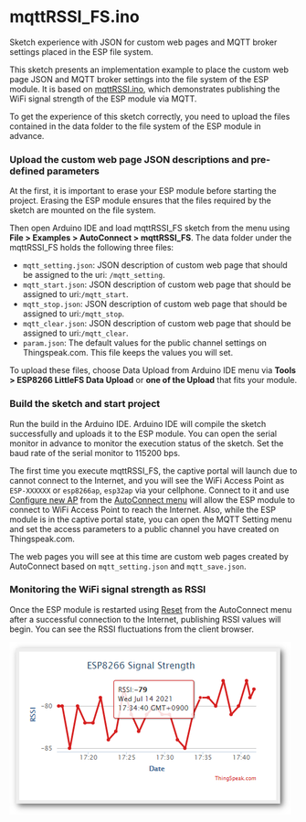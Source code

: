 # mqttRSSI_FS.ino

Sketch experience with JSON for custom web pages and MQTT broker settings placed in the ESP file system.

This sketch presents an implementation example to place the custom web page JSON and MQTT broker settings into the file system of the ESP module. It is based on [mqttRSSI.ino](../../mqttRSSI), which demonstrates publishing the WiFi signal strength of the ESP module via MQTT.

To get the experience of this sketch correctly, you need to upload the files contained in the data folder to the file system of the ESP module in advance.

### Upload the custom web page JSON descriptions and pre-defined parameters

At the first, it is important to erase your ESP module before starting the project.  Erasing the ESP module ensures that the files required by the sketch are mounted on the file system. 

Then open Arduino IDE and load mqttRSSI_FS sketch from the menu using **File > Examples > AutoConnect > mqttRSSI_FS**.
The data folder under the mqttRSSI_FS holds the following three files:

- `mqtt_setting.json`: JSON description of custom web page that should be assigned to the uri: `/mqtt_setting`.
- `mqtt_start.json`: JSON description of custom web page that should be assigned to uri:`/mqtt_start`.
- `mqtt_stop.json`: JSON description of custom web page that should be assigned to uri:`/mqtt_stop`.
- `mqtt_clear.json`: JSON description of custom web page that should be assigned to uri:`/mqtt_clear`.
- `param.json`: The default values for the public channel settings on Thingspeak.com. This file keeps the values you will set.

To upload these files, choose Data Upload from Arduino IDE menu via **Tools > ESP8266 LittleFS Data Upload** or **one of the Upload** that fits your module.

### Build the sketch and start project

Run the build in the Arduino IDE. Arduino IDE will compile the sketch successfully and uploads it to the ESP module. You can open the serial monitor in advance to monitor the execution status of the sketch. Set the baud rate of the serial monitor to 115200 bps.

The first time you execute mqttRSSI_FS, the captive portal will launch due to cannot connect to the Internet, and you will see the WiFi Access Point as `ESP-XXXXXX` or `esp8266ap`, `esp32ap` via your cellphone. Connect to it and use [Configure new AP](https://hieromon.github.io/AutoConnect/menu.html#configure-new-ap) from the [AutoConnect menu](https://hieromon.github.io/AutoConnect/menu.html) will allow the ESP module to connect to WiFi Access Point to reach the Internet.
Also, while the ESP module is in the captive portal state, you can open the MQTT Setting menu and set the access parameters to a public channel you have created on Thingspeak.com.

The web pages you will see at this time are custom web pages created by AutoConnect based on `mqtt_setting.json` and `mqtt_save.json`.

### Monitoring the WiFi signal strength as RSSI

Once the ESP module is restarted using [Reset](https://hieromon.github.io/AutoConnect/menu.html#reset) from the AutoConnect menu after a successful connection to the Internet, publishing RSSI values will begin. You can see the RSSI fluctuations from the client browser.

![rssi_chart](../../mkdocs/images/rssi_chart.png)